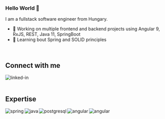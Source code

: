 ### Hello World 👋
I am a fullstack software engineer from Hungary.
- 🔭 Working on multiple frontend and backend projects using Angular 9, RxJS, REST, Java 11, SpringBoot
- 🌱 Learning bout Spring and SOLID principles
<br>

## Connect with me

[<img align="left" alt="linked-in" src="https://img.shields.io/badge/linkedin-%230077B5.svg?&style=for-the-badge&logo=linkedin&logoColor=white" />](https://www.linkedin.com/in/robert-bogar/)
<br>
<br>

## Expertise

<img align="left" alt="spring" src="https://img.shields.io/badge/spring%20-%236DB33F.svg?&style=for-the-badge&logo=spring&logoColor=white" />
<img align="left" alt="java" src="https://img.shields.io/badge/-Java-f0f0f0?&style=for-the-badge&logo=java&logoColor=red" />
<img align="left" alt="postgresql" src="https://img.shields.io/badge/-PostgreSQL-326791?&style=for-the-badge&logo=postgresql&logoColor=white" />
<img align="left" alt="angular" src="https://img.shields.io/badge/-Angular-d60e2f?&style=for-the-badge&logo=angular&logoColor=white" />
<img align="left" alt="angular" src="https://img.shields.io/badge/-Git-f0f0f0?&style=for-the-badge&logo=git&logoColor=f05133" />
<br>
<br>
